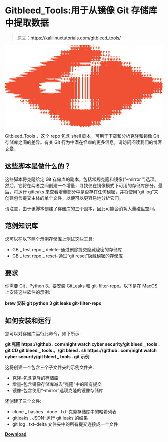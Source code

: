 # Gitbleed_Tools:用于从镜像 Git 存储库中提取数据

> 原文：<https://kalilinuxtutorials.com/gitbleed_tools/>

[![](img/d8d52b324a4a836d77a5d32e309247a3.png)](https://blogger.googleusercontent.com/img/b/R29vZ2xl/AVvXsEgtuOZDfKsPrsgfhc6HP5zHS73PLMpotchL4YYVZYKEtpVuRH1HiPszfbk2CEo34uMjMQBcswxZqTHWg-EvYLKdKgbD3ZD3PwLy7_BFpeEyMf4Ga0SLYs7V8E5mHuJq_xYOpeTxa4Zqpw23b-F9-eC2O2ghtSVpuo4innIzlO59vIBQMyhI4XQRR5cM/s728/gitbleed_icon%20(1).png)

Gitbleed_Tools ，这个 repo 包含 shell 脚本，可用于下载和分析克隆和镜像 Git 存储库之间的差异。有关 Git 行为中潜在怪癖的更多信息，请访问阅读我们的博客文章。

## 这些脚本是做什么的？

这些脚本将克隆给定 Git 存储库的副本，包括常规克隆和镜像("–mirror ")选项。然后，它将在两者之间创建一个增量，寻找仅在镜像模式下可用的存储库部分。最后，将运行 gitleaks 来查看增量部分中是否存在任何秘密，并将使用“git log”来创建包含提交主体的单个文件，以便可以更容易地分析它们。

请注意，由于该脚本创建了存储库的三个副本，因此可能会消耗大量磁盘空间。

## 范例知识库

您可以在以下两个示例存储库上测试这些工具:

*   GB _ test repo _ delete–通过删除提交隐藏秘密的存储库
*   GB _ test repo _ reset–通过“git reset”隐藏秘密的存储库

## 要求

你需要 Git，Python 3。要安装 GitLeaks 和 git-filter-repo。以下是在 MacOS 上安装这些软件的示例:

**brew 安装 git python 3 git leaks git-filter-repo**

## 如何安装和运行

您可以对存储库运行此命令，如下所示:

**git 克隆 https://github . com/night watch cyber security/git bleed _ tools . git
CD git bleed _ tools
。/git bleed . sh https://github . com/night watch cyber security/git bleed _ tools . git 示例**

这将创建一个包含三个子文件夹的示例文件夹:

*   克隆–包含克隆的存储库
*   增量–包含镜像存储库减去“克隆”中的所有提交
*   镜像–包含使用“–mirror”选项克隆的镜像存储库

还创建了三个文件:

*   clone _ hashes . done . txt–克隆存储库中的哈希列表
*   gitleaks . JSON–运行 git leaks 的结果
*   git log . txt–delta 文件夹中的所有提交连接成一个文件

[**Download**](https://github.com/nightwatchcybersecurity/gitbleed_tools)